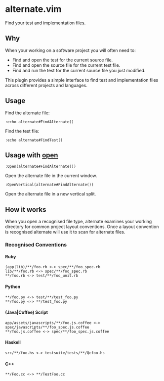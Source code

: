 # alternate.vim

Find your test and implementation files.

## Why

When your working on a software project you will often need to: 

* Find and open the test for the current source file.
* Find and open the source file for the current test file.
* Find and run the test for the current source file you just modified.

This plugin provides a simple interface to find test and implementation files across 
different projects and languages.

## Usage

Find the alternate file:

```vim
:echo alternate#FindAlternate()
```

Find the test file:

```vim
:echo alternate#FindTest()
```
## Usage with [open](https://github.com/compactcode/open.vim)

```vim
:Open(alternate#FindAlternate())
```

Open the alternate file in the current window.

```vim
:OpenVertical(alternate#FindAlternate())
```

Open the alternate file in a new vertical split.

## How it works

When you open a recognised file type, alternate examines your working directory for
common project layout conventions. Once a layout convention is recognised alternate
will use it to scan for alternate files.

### Recognised Conventions

#### Ruby

```
(app|lib)/**/foo.rb <-> spec/**/foo_spec.rb
lib/**/foo.rb <-> spec/**/foo_spec.rb
**/foo.rb <-> test/**/foo_unit.rb
```

#### Python

```
**/foo.py <-> test/**/test_foo.py
**/foo.py <-> **/test_foo.py
```

#### (Java|Coffee) Script

```
app/assets/javascripts/**/foo.js.coffee <-> spec/javascripts/**/foo_spec.js.coffee
**/foo.js.coffee <-> spec/**/foo_spec.js.coffee
```

#### Haskell

```
src/**/foo.hs <-> testsuite/tests/**/Qcfoo.hs
```

#### C++

```
**/Foo.cc <-> **/TestFoo.cc
```
